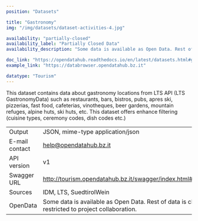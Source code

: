 ```yaml
---
position: "Datasets"

title: "Gastronomy"
img: "/img/datasets/dataset-activities-4.jpg"

availability: "partially-closed"
availability_label: "Partially Closed Data"
availability_description: "Some data is available as Open Data. Rest of data is closed or restricted to project collaboration."

doc_link: "https://opendatahub.readthedocs.io/en/latest/datasets.html#gastronomy-dataset"
example_link: "https://databrowser.opendatahub.bz.it"

datatype: "Tourism"
---
```


This dataset contains data about gastronomy locations from LTS API (LTS GastronomyData) such as restaurants, bars, bistros, pubs, apres ski, pizzerias, fast food, cafeterias, vinotheques, beer gardens, mountain refuges, alpine huts, ski huts, etc. This dataset offers enhance filtering (cuisine types, ceremony codes, dish codes etc.)

|                |                                                               |
| :------------- | ------------------------------------------------------------- |
| Output         | JSON, mime-type application/json                              |
| E-mail contact | help@opendatahub.bz.it                                        |
| API version    | v1                                                            |
| Swagger URL    | http://tourism.opendatahub.bz.it/swagger/index.html#/Gastronomy |
| Sources        | IDM, LTS, SuedtirolWein                                          |
| OpenData       | Some data is available as Open Data. Rest of data is closed or restricted to project collaboration.         |
